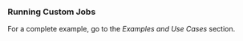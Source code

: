 <h3>Running Custom Jobs</h3>
                <p>For a complete example, go to the <i>Examples and Use Cases</i> section.</p>